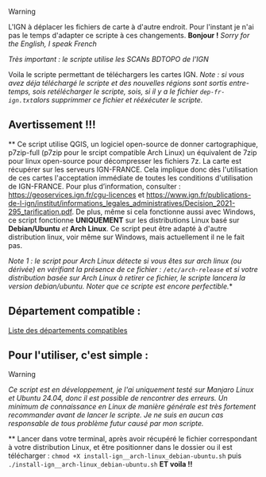 > [!WARNING]
> L'IGN à déplacer les fichiers de carte à d'autre endroit. Pour l'instant je n'ai pas le temps d'adapter ce scripte à ces changements.
**Bonjour !**
*Sorry for the English, I speak French*

*Très important : le scripte utilise les SCANs BDTOPO de l'IGN*

Voila le scripte permettant de téléchargers les cartes IGN.
*Note : si vous avez déja téléchargé le scripte et des nouvelles régions sont sortis entre-temps, sois retélécharger le scripte, sois, si il y a le fichier `dep-fr-ign.txt`alors supprimmer ce fichier et rééxécuter le scripte.*

## Avertissement !!!

**
Ce script utilise QGIS, un logiciel open-source de donner cartographique, p7zip-full (p7zip pour le srcipt compatible Arch Linux) un équivalent de 7zip pour linux open-source pour décompresser les fichiers 7z. La carte est récupérer sur les serveurs IGN-FRANCE. Cela implique donc dès l'utilisation de ces cartes l'acceptation immédiate de toutes les conditions d'utilisation de IGN-FRANCE. Pour plus d’information, consulter : https://geoservices.ign.fr/cgu-licences et https://www.ign.fr/publications-de-l-ign/institut/informations_legales_administratives/Decision_2021-295_tarification.pdf.
De plus, même si cela fonctionne aussi avec Windows, ce script fonctionne **UNIQUEMENT** sur les distributions Linux basé sur **Debian/Ubuntu** *et* **Arch Linux**. Ce script peut être adapté à d'autre distribution linux, voir même sur Windows, mais actuellement il ne le fait pas.

*Note 1 : le script pour Arch Linux détecte si vous êtes sur arch linux (ou dérivée) en vérifiant la présence de ce fichier : `/etc/arch-release` et si votre distribution basée sur Arch Linux à retirer ce fichier, le scripte lancera la version debian/ubuntu. Noter que ce scripte est encore perfectible.**


## Département compatible : 

[Liste des départements compatibles](https://github.com/InformatiquePro/carte-ign-france/blob/main/departement-compatible.md)



## Pour l'utiliser, c'est simple :
>[!WARNING]
> *Ce script est en développement, je l'ai uniquement testé sur Manjaro Linux et Ubuntu 24.04, donc il est possible de rencontrer des erreurs. Un minimum de connaissance en Linux de manière générale est très fortement recommander avant de lancer le
> scripte. Je ne suis en aucun cas responsable de tous problème futur causé par mon scripte.*

**
Lancer dans votre terminal, après avoir récupéré le fichier correspondant à votre distribution Linux, et être positionner dans le dossier ou il est télécharger : `chmod +X install-ign__arch-linux_debian-ubuntu.sh` puis `./install-ign__arch-linux_debian-ubuntu.sh`
**ET voila !!**
